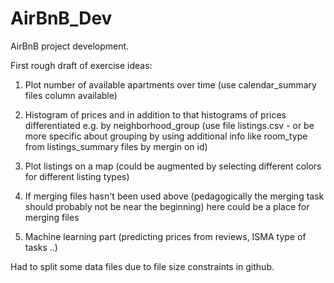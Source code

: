 # AirBnB_Dev
AirBnB project development.

First rough draft of exercise ideas:

1. Plot number of available apartments over time (use calendar_summary files column available)
2. Histogram of prices and in addition to that histograms of prices differentiated e.g. by neighborhood_group (use file listings.csv - or be more specific about grouping by using additional info like room_type from listings_summary files by mergin on id)
3. Plot listings on a map (could be augmented by selecting different colors for different listing types)
4. If merging files hasn't been used above (pedagogically the merging task should probably not be near the beginning) here could be a place for merging files

5. Machine learning part (predicting prices from reviews, ISMA type of tasks ..)

Had to split some data files due to file size constraints in github.
